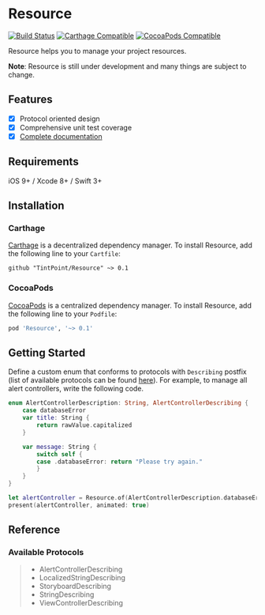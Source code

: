 # Resource

[![Build Status](https://img.shields.io/travis/TintPoint/Resource.svg)](https://travis-ci.org/TintPoint/Resource)
[![Carthage Compatible](https://img.shields.io/badge/carthage-compatible-4BC51D.svg)](https://github.com/Carthage/Carthage)
[![CocoaPods Compatible](https://img.shields.io/cocoapods/v/Resource.svg)](https://cocoapods.org)

Resource helps you to manage your project resources.

**Note**: Resource is still under development and many things are subject to change.

## Features

- [x] Protocol oriented design
- [x] Comprehensive unit test coverage
- [x] [Complete documentation](http://cocoadocs.org/docsets/Resource)

## Requirements

iOS 9+ / Xcode 8+ / Swift 3+

## Installation

### Carthage

[Carthage](https://github.com/Carthage/Carthage) is a decentralized dependency manager. To install Resource, add the following line to your `Cartfile`:

```ogdl
github "TintPoint/Resource" ~> 0.1
```

### CocoaPods

[CocoaPods](https://cocoapods.org) is a centralized dependency manager. To install Resource, add the following line to your `Podfile`:

```ruby
pod 'Resource', '~> 0.1'
```

## Getting Started

Define a custom enum that conforms to protocols with `Describing` postfix (list of available protocols can be found [here](#available-protocols)). For example, to manage all alert controllers, write the following code.

```swift
enum AlertControllerDescription: String, AlertControllerDescribing {
    case databaseError
    var title: String {
        return rawValue.capitalized
    }

    var message: String {
        switch self {
        case .databaseError: return "Please try again."
        }
    }
}
```

```swift
let alertController = Resource.of(AlertControllerDescription.databaseError)
present(alertController, animated: true)
```

## Reference

### Available Protocols

> - AlertControllerDescribing
> - LocalizedStringDescribing
> - StoryboardDescribing
> - StringDescribing
> - ViewControllerDescribing
